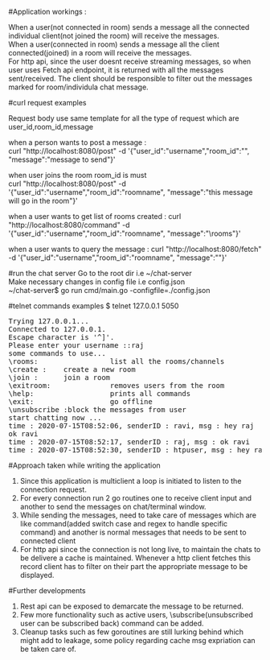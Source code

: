 #Application workings :

When a user(not connected in room) sends a message all the connected individual client(not joined the room) will receive the messages.<br/>
When a user(connected in room) sends a message all the client connected(joined) in a room will receive the messages.<br/>
For http api, since the user doesnt receive streaming messages, so when user uses Fetch api endpoint, it is returned with all the 
messages sent/received. The client should be responsible to filter out the messages marked for room/individula chat message. 



#curl request examples

Request body use same template for all the type of request which are user_id,room_id,message


when a person wants to post a message : <br/>
curl "http://localhost:8080/post" -d '{"user_id":"username","room_id":"", "message":"message to send"}'

when user joins the room room_id is must <br/>
curl "http://localhost:8080/post" -d '{"user_id":"username","room_id":"roomname", "message":"this message will go in the room"}'

when a user wants to get list of rooms created : 
curl "http://localhost:8080/command" -d '{"user_id":"username","room_id":"roomname", "message":"\\rooms"}'

when a user wants to query the message : 
curl "http://localhost:8080/fetch" -d '{"user_id":"username","room_id":"roomname", "message":""}'

#run the chat server
Go to the root dir i.e ~/chat-server <br/>
Make necessary changes in config file i.e config.json <br/>
~/chat-server$  go run cmd/main.go -configfile=./config.json
 
#telnet commands examples 
$ telnet 127.0.0.1 5050
<pre>
Trying 127.0.0.1...
Connected to 127.0.0.1.
Escape character is '^]'.
Please enter your username ::raj
some commands to use...
\rooms:                 list all the rooms/channels
\create <room_name>:    create a new room
\join <room_name>:      join a room
\exitroom:              removes users from the room
\help:                  prints all commands
\exit:                  go offline
\unsubscribe <user_id>:block the messages from user
start chatting now ...
time : 2020-07-15T08:52:06, senderID : ravi, msg : hey raj
ok ravi
time : 2020-07-15T08:52:17, senderID : raj, msg : ok ravi
time : 2020-07-15T08:52:30, senderID : htpuser, msg : hey raj
</pre>

#Approach taken while writing the application

1. Since this application is multiclient a loop is initiated to listen to the connection request.
2. For every connection run 2 go routines one to receive client input and another to send the messages on chat/terminal window.
3. While sending the messages, need to take care of messages which are like command(added switch case and regex to handle specific command) and another is normal messages that needs to be sent to connected client<br/>
4. For http api since the connection is not long live, to maintain the chats to be delivere a cache is maintained. Whenever a http client fetches this record client has to filter on their part the appropriate message to be displayed.<br/>

#Further developments
1. Rest api can be exposed to demarcate the message to be returned.
2. Few more functionality such as active users, \subscribe(unsubscribed user can be subscribed back) command can be added.
3. Cleanup tasks such as few goroutines are still lurking behind which might add to leakage, some policy regarding cache msg expriation can be taken care of.
